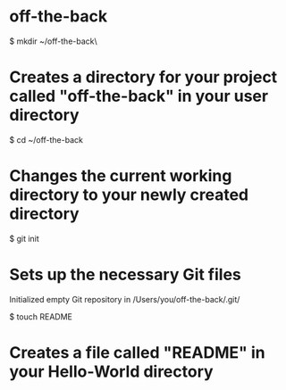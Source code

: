 off-the-back
============
$ mkdir ~/off-the-back\
# Creates a directory for your project called "off-the-back" in your user directory

$ cd ~/off-the-back
# Changes the current working directory to your newly created directory

$ git init
# Sets up the necessary Git files
Initialized empty Git repository in /Users/you/off-the-back/.git/

$ touch README
# Creates a file called "README" in your Hello-World directory
